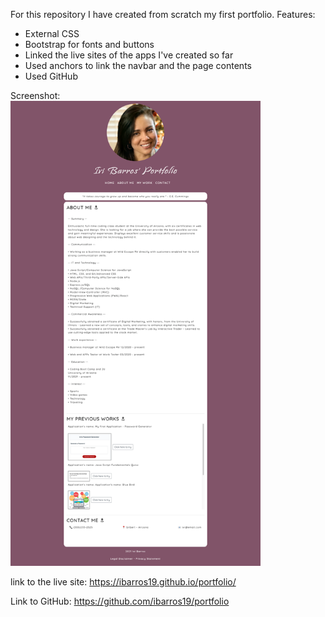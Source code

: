 For this repository I have created from scratch my first portfolio.
Features:

- External CSS
- Bootstrap for fonts and buttons
- Linked the live sites of the apps I've created so far
- Used anchors to link the navbar and the page contents
- Used GitHub

Screenshot:
<br><img src="./Assets/images/screenshot.png" target="blank" width=400px>


link to the live site:
https://ibarros19.github.io/portfolio/

Link to GitHub:
https://github.com/ibarros19/portfolio

